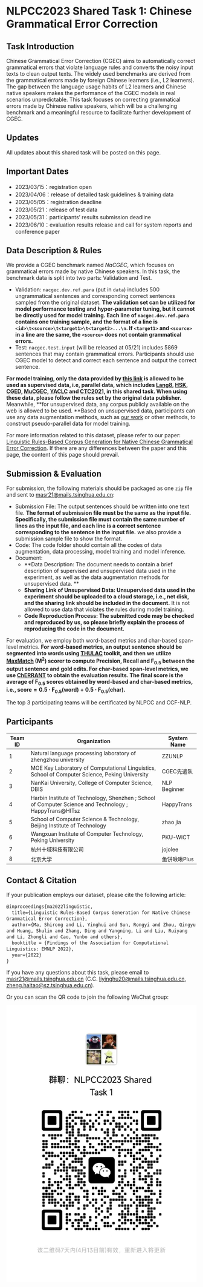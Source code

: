 # NLPCC2023 Shared Task 1: Chinese Grammatical Error  Correction

## Task Introduction

Chinese Grammatical Error Correction (CGEC) aims to automatically correct grammatical errors that violate language rules and converts the noisy input texts to clean output texts. The widely used benchmarks are derived from the grammatical errors made by foreign Chinese learners (i.e., L2 learners). The gap between the language usage habits of L2 learners and Chinese native speakers makes the performance of the CGEC models in real scenarios unpredictable.  This task focuses on correcting grammatical errors made by Chinese native speakers, which will be a challenging benchmark and a meaningful resource to facilitate further development of CGEC.

## Updates

All updates about this shared task will be posted on this page.

## Important Dates

- 2023/03/15：registration open
- 2023/04/06：release of detailed task guidelines & training data
- 2023/05/05：registration deadline
- 2023/05/21：release of test data
- 2023/05/31：participants’ results submission deadline
- 2023/06/10：evaluation results release and call for system reports and conference paper

## Data Description & Rules

We provide a CGEC benchmark named *NaCGEC*, which focuses on grammatical errors made by native Chinese speakers. In this task, the benchmark data is split into two parts: Validation and Test.

- Validation: `nacgec.dev.ref.para` (put in `data`) includes 500 ungrammatical sentences and corresponding correct sentences sampled from the original dataset. **The validation set can be utilized for model performance testing and hyper-parameter tuning, but it cannot be directly used for model training. Each line of `nacgec.dev.ref.para` contains one training sample, and the format of a line is `<id>\t<source>\t<target1>\t<target2>...\n`. If `<target1>` and `<source>` in a line are the same, the `<source>` does not contain grammatical errors.**
- Test: `nacgec.test.input` (will be released at 05/21) includes 5869 sentences that may contain grammatical errors. Participants should use CGEC model to detect and correct each sentence and output the correct sentence.

**For model training, only the data provided by [this link](https://cloud.tsinghua.edu.cn/f/9e46b10b52564736b0f3/) is allowed to be used as supervised data, i.e, parallel data, which includes [Lang8](http://tcci.ccf.org.cn/conference/2018/taskdata.php), [HSK](https://cloud.tsinghua.edu.cn/f/9e46b10b52564736b0f3/),  [CGED](https://github.com/blcuicall/cged_datasets), [MuCGEC](https://github.com/HillZhang1999/MuCGEC), [YACLC](https://github.com/blcuicall/YACLC) and [CTC2021](https://github.com/destwang/CTC2021), in this shared task. When using these data, please follow the rules set by the original data publisher.** Meanwhile, **for unsupervised data, any corpus publicly available on the web is allowed to be used. **Based on unsupervised data, participants can use any data augmentation methods, such as [our work](https://github.com/masr2000/CLG-CGEC) or other methods, to construct pseudo-parallel data for model training.

For more information related to this dataset, please refer to our paper: [Linguistic Rules-Based Corpus Generation for Native Chinese Grammatical Error Correction](https://arxiv.org/pdf/2210.10442.pdf). If there are any differences between the paper and this page, the content of this page should prevail.

## Submission & Evaluation

For submission, the following materials should be packaged as one `zip` file and sent to masr21@mails.tsinghua.edu.cn:

- Submission File: The output sentences should be written into one text file. **The format of submission file must be the same as the input file. Specifically, the submission file must contain the same number of lines as the input file, and each line is a correct sentence corresponding to the sentence in the input file.** we also provide a submission sample file to show the format. 
- Code: The code folder should contain all the codes of data augmentation, data processing, model training and model inference. 
- Document: 
  - **Data Description: The document needs to contain a brief description of supervised and unsupervised data used in the experiment, as well as the data augmentation methods for unsupervised data. **
  - **Sharing Link of Unsupervised Data: Unsupervised data used in the experiment should be uploaded to a cloud storage, i.e., net disk, and the sharing link should be included in the document.** It is not allowed to use data that violates the rules during model training.
  - **Code Reproduction Process: The submitted code may be checked and reproduced by us, so please briefly explain the process of reproducing the code in the document.** 

For evaluation, we employ both word-based metrics and char-based span-level metrics. **For word-based metrics, an output sentence should be segmented into words using [THULAC](https://github.com/thunlp/THULAC-Python) toolkit, and then we utilize [MaxMatch](https://github.com/nusnlp/m2scorer) ($\text{M}^2$) scorer to compute Precision, Recall and $\text{F}_{0.5}$ between the output sentence and gold edits. For char-based span-level metrics, we use [ChERRANT](https://github.com/HillZhang1999/MuCGEC) to obtain the evaluation results. The final score is the average of $\text{F}_{0.5}$ scores obtained by word-based and char-based metrics, i.e., $\text{score}=0.5\cdot\text{F}_{0.5}\text{(word)}+0.5\cdot\text{F}_{0.5}\text{(char)}$.**

The top 3 participating teams will be certificated by NLPCC and CCF-NLP.

## Participants

| Team ID | Organization                                                 | System Name  |
| ------- | ------------------------------------------------------------ | ------------ |
| 1       | Natural language processing laboratory of zhengzhou university | ZZUNLP       |
| 2       | MOE Key Laboratory of Computational Linguistics, School of Computer Science, Peking University | CGEC先遣队   |
| 3       | NanKai University, College of Computer Science, DBIS         | NLP Beginner |
| 4       | Harbin Institute of Technology, Shenzhen ; School of Computer Science and Technology ; HappyTrans@HITsz | HappyTrans   |
| 5       | School of Computer Science & Technology, Beijing Institute of Technology | zhao jia     |
| 6       | Wangxuan Institute of Computer Technology, Peking University | PKU-WICT     |
| 7       | 杭州十域科技有限公司                                         | jojolee      |
| 8       | 北京大学                                                     | 鱼饼啾啾Plus |

## Contact & Citation

If your publication employs our dataset, please cite the following article:

```\
@inproceedings{ma2022linguistic,
  title={Linguistic Rules-Based Corpus Generation for Native Chinese Grammatical Error Correction},
  author={Ma, Shirong and Li, Yinghui and Sun, Rongyi and Zhou, Qingyu and Huang, Shulin and Zhang, Ding and Yangning, Li and Liu, Ruiyang and Li, Zhongli and Cao, Yunbo and others},
  booktitle = {Findings of the Association for Computational Linguistics: EMNLP 2022},
  year={2022}
}
```

If you have any questions about this task, please email to masr21@mails.tsinghua.edu.cn (C.C. liyinghu20@mails.tsinghua.edu.cn, zheng.haitao@sz.tsinghua.edu.cn).

Or you can scan the QR code to join the following WeChat group:

![qrcode](assets\qrcode.jpg)
